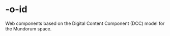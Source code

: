 -o-id
=====

Web components based on the Digital Content Component (DCC) model for the Mundorum space.